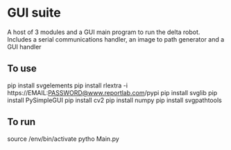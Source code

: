 # GUI suite

A host of 3 modules and a GUI main program to run the delta robot.
Includes a serial communications handler, an image to path generator and a GUI handler

## To use

pip install svgelements
pip install rlextra -i https://EMAIL:PASSWORD@www.reportlab.com/pypi
pip install svglib
pip install PySimpleGUI
pip install cv2
pip install numpy
pip install svgpathtools

## To run
source /env/bin/activate
pytho Main.py
